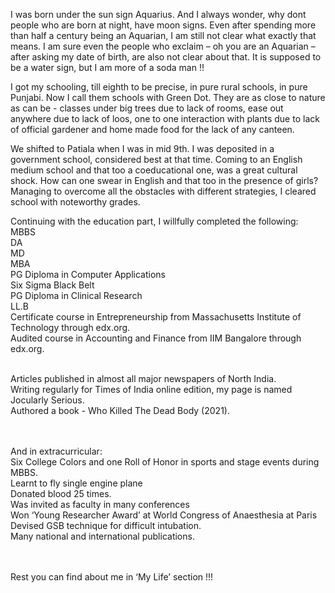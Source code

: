 I was born under the sun sign Aquarius. And I always wonder, why dont people who are born at night, have moon signs. Even after spending more than half a century being an Aquarian, I am still not clear what exactly that means. I am sure even the people who exclaim – oh you are an Aquarian – after asking my date of birth, are also not clear about that. It is supposed to be a water sign, but I am more of a soda man !!

I got my schooling, till eighth to be precise, in pure rural schools, in pure Punjabi. Now I call them schools with Green Dot. They are as close to nature as can be - classes under big trees due to lack of rooms, ease out anywhere due to lack of loos, one to one interaction with plants due to lack of official gardener and home made food for the lack of any canteen.



We shifted to Patiala when I was in mid 9th. I was deposited in a government school, considered best at that time. Coming to an English medium school and that too a coeducational one, was a great cultural shock. How can one swear in English and that too in the presence of girls? Managing to overcome all the obstacles with different strategies, I cleared school with noteworthy grades.

Continuing with the education part, I willfully completed the following:  
MBBS  
DA   
MD  
MBA  
PG Diploma in Computer Applications  
Six Sigma Black Belt  
PG Diploma in Clinical Research  
LL.B  
Certificate course in Entrepreneurship from Massachusetts Institute of Technology through edx.org.  
Audited course in Accounting and Finance from IIM Bangalore through edx.org.<br/><br/>

    
Articles published in almost all major newspapers of North India.  
Writing regularly for Times of India online edition, my page is named Jocularly Serious.  
Authored a book - Who Killed The Dead Body (2021).  
<br/><br/>


And in extracurricular:  
Six College Colors and one Roll of Honor in sports and stage events during MBBS.  
Learnt to fly single engine plane  
Donated blood 25 times.  
Was invited as faculty in many conferences  
Won ‘Young Researcher Award’ at World Congress of Anaesthesia at Paris  
Devised GSB technique for difficult intubation.  
Many national and international publications.  
<br/><br/>

Rest you can find about me in ‘My Life’ section !!!